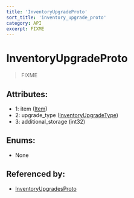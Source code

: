 ```yaml
---
title: 'InventoryUpgradeProto'
sort_title: 'inventory_upgrade_proto'
category: API
excerpt: FIXME
---
```


# InventoryUpgradeProto

> FIXME

## Attributes:

- 1: item ([Item](../../enums/Item/))
- 2: upgrade_type ([InventoryUpgradeType](../../enums/InventoryUpgradeType/))
- 3: additional_storage (int32)

## Enums:

- None

## Referenced by:

- [InventoryUpgradesProto](../InventoryUpgradesProto/)

